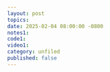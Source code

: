 ```yaml
---
layout: post
topics: 
date: 2025-02-04 08:00:00 -0800
notes1: 
code1: 
video1: 
category: unfiled
published: false
---
```

